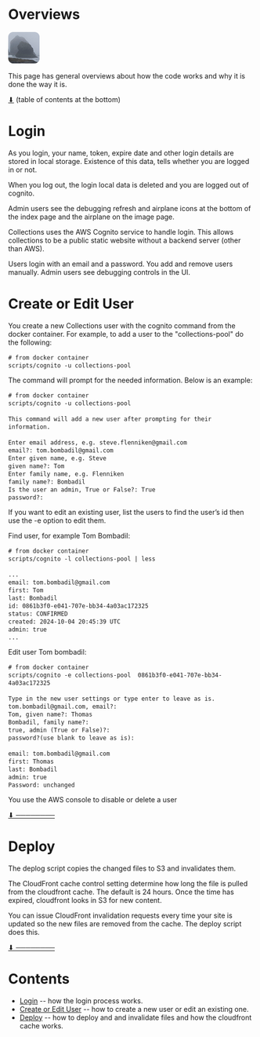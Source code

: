 # Overviews

[![icon](rounded-icon.png)](#)

This page has general overviews about how the code works and why it is
done the way it is.

[⬇](#Contents) (table of contents at the bottom)

# Login

As you login, your name, token, expire date and other login details
are stored in local storage. Existence of this data, tells whether you
are logged in or not.

When you log out, the login local data is deleted and you are logged
out of cognito.

Admin users see the debugging refresh and airplane icons at the bottom
of the index page and the airplane on the image page.

Collections uses the AWS Cognito service to handle login.  This allows
collections to be a public static website without a backend server
(other than AWS).

Users login with an email and a password. You add and remove users
manually. Admin users see debugging controls in the UI.

# Create or Edit User

You create a new Collections user with the cognito command from the
docker container.  For example, to add a user to the
"collections-pool" do the following:

~~~
# from docker container
scripts/cognito -u collections-pool
~~~

The command will prompt for the needed information. Below is an
example:

~~~
# from docker container
scripts/cognito -u collections-pool

This command will add a new user after prompting for their information.

Enter email address, e.g. steve.flenniken@gmail.com
email?: tom.bombadil@gmail.com
Enter given name, e.g. Steve
given name?: Tom
Enter family name, e.g. Flenniken
family name?: Bombadil
Is the user an admin, True or False?: True
password?:
~~~

If you want to edit an existing user, list the users to find the
user’s id then use the -e option to edit them.

Find user, for example Tom Bombadil:

~~~
# from docker container
scripts/cognito -l collections-pool | less

...
email: tom.bombadil@gmail.com
first: Tom
last: Bombadil
id: 0861b3f0-e041-707e-bb34-4a03ac172325
status: CONFIRMED
created: 2024-10-04 20:45:39 UTC
admin: true
...
~~~

Edit user Tom bombadil:

~~~
# from docker container
scripts/cognito -e collections-pool  0861b3f0-e041-707e-bb34-4a03ac172325

Type in the new user settings or type enter to leave as is.
tom.bombadil@gmail.com, email?:
Tom, given name?: Thomas
Bombadil, family name?:
true, admin (True or False)?:
password?(use blank to leave as is):

email: tom.bombadil@gmail.com
first: Thomas
last: Bombadil
admin: true
Password: unchanged
~~~

You use the AWS console to disable or delete a user

[⬇ ────────](#Contents)

# Deploy

The deplog script copies the changed files to S3 and invalidates them.

The CloudFront cache control setting determine how long the file is
pulled from the cloudfront cache. The default is 24 hours. Once the
time has expired, cloudfront looks in S3 for new content.

You can issue CloudFront invalidation requests every time your site is
updated so the new files are removed from the cache.  The deploy
script does this.

[⬇ ────────](#Contents)

# Contents

* [Login](#login) -- how the login process works.
* [Create or Edit User](#create-or-edit-user) -- how to create a new user or edit an existing one.
* [Deploy](#deploy) -- how to deploy and and invalidate files and how the cloudfront cache works.
